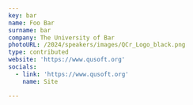```yaml
---
key: bar
name: Foo Bar
surname: bar
company: The University of Bar
photoURL: /2024/speakers/images/QCr_Logo_black.png
type: contributed
website: 'https://www.qusoft.org'
socials:
  - link: 'https://www.qusoft.org'
    name: Site

---
```

